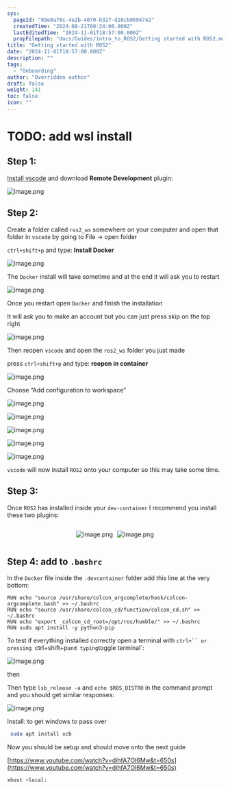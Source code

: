 ```yaml
---
sys:
  pageId: "89e0a78c-4e2b-4070-b327-d28cb0694742"
  createdTime: "2024-08-21T00:24:00.000Z"
  lastEditedTime: "2024-11-01T18:57:00.000Z"
  propFilepath: "docs/Guides/intro_to_ROS2/Getting started with ROS2.md"
title: "Getting started with ROS2"
date: "2024-11-01T18:57:00.000Z"
description: ""
tags:
  - "Onboarding"
author: "Overridden author"
draft: false
weight: 141
toc: false
icon: ""
---
```


# TODO: add wsl install

## Step 1:

[Install vscode](https://code.visualstudio.com/download) and download **Remote Development** plugin:

![image.png](https://prod-files-secure.s3.us-west-2.amazonaws.com/d518164a-d88e-44d1-a4ee-3adb3bd8bce0/efb52993-1881-4a40-b95e-6f020334f022/image.png?X-Amz-Algorithm=AWS4-HMAC-SHA256&X-Amz-Content-Sha256=UNSIGNED-PAYLOAD&X-Amz-Credential=ASIAZI2LB4665KAAG2BL%2F20250409%2Fus-west-2%2Fs3%2Faws4_request&X-Amz-Date=20250409T170756Z&X-Amz-Expires=3600&X-Amz-Security-Token=IQoJb3JpZ2luX2VjEBkaCXVzLXdlc3QtMiJGMEQCIDe79fACSPSxM6gIFbbZS3F5Sa8H%2BFW1l4OL8cYNullVAiAgPAdFL2eqr641o083g2BoThDZfrmLUlIzY%2BNa%2FBevsyqIBAiS%2F%2F%2F%2F%2F%2F%2F%2F%2F%2F8BEAAaDDYzNzQyMzE4MzgwNSIMcPOVlj1g4Eou5oSYKtwDVDIGP%2B0Dg%2BBYjsZ1IibvCBZeoisGVLyLz1hNF%2BsFXMTdCWNWva4S9H0ExfLZyrpR1ObTdSaq%2BST6iFJfi6BvlKCi0BnCqJR4v6GX4xhWIxaD5LC78KgzyCgk2QuFfUxUpmvxSG88zVOYqrEIwOZOnf4b9AeQxdlx2TOShVw3yKtac8J2YM8A1x4mL8WarzbzsXpbAc0axZCd%2BIG5ng%2Fy8uMSD3pD20nfuT2%2F07B3swvA%2FRJyRGtvF%2BZFX4eMVSXDQJRyFSviWmSrMCk4AqWlS7GC%2FWUDp9tHCuDgVZg%2FC3A9a2zEsvLNOT1ezjT3pv6PSI9LOV%2F8jOWX3TYuj3nb8PupDY8Xx6VeB0QDyJZMEioGEzx22LYN3Whp40P%2FixUVsJ3Le%2BJXPDAhT%2FctbTklWonL6CxZYF9dPRPj3t53z0tnv2L7cG0YocsXb4TdKQacaUhzljUM1uteClYK8oLNLCWNcXS%2FkjtLqQUDUEHK4hoWtSYdZFH7EwnquWMAd87MV3Dmy8gsLfwDdBv5IsfJPxQDhJWfTScXrpt5JGzg3blDgfNV%2BC8l0D27olB30oT%2FDiIIvPJwEmXUghhEu7DuUHXGuS9NsG5q27uAlxjJr8TgX5bbzgxpcsZGuX0wmcnavwY6pgG8OQvrVJNq1NYyHZvP4OT7JUNkdwFP4KWLU%2BIcFY9EZ%2FHRx%2F5Ul6SzXkHiYymqBHEfVrFMnX70Pe8pj3VAka%2BLxSQ%2F2%2Bxax3ltT3XIs0GhATcqtqHcZoP7Vlqtvv21RHyEWymg%2FEmmE10IztaXutgrxW4cfNac9WRE70Xpn%2FOWGKLWyjHzwn%2BOOrTw63WjcLMOUtCPYVkmOn9IrXIev3W0io4D13AI&X-Amz-Signature=f9fc724060da04b0c8cf082a49904982d8d604d4ee7fea57f23cdc1f11453462&X-Amz-SignedHeaders=host&x-id=GetObject)

## Step 2:

Create a folder called `ros2_ws` somewhere on your computer and open that folder in `vscode` by going to File → open folder 

`ctrl+shift+p` and type: **Install Docker**

![image.png](https://prod-files-secure.s3.us-west-2.amazonaws.com/d518164a-d88e-44d1-a4ee-3adb3bd8bce0/2269dc0e-1cd5-47ff-bceb-c04ad9b2eab0/image.png?X-Amz-Algorithm=AWS4-HMAC-SHA256&X-Amz-Content-Sha256=UNSIGNED-PAYLOAD&X-Amz-Credential=ASIAZI2LB4665KAAG2BL%2F20250409%2Fus-west-2%2Fs3%2Faws4_request&X-Amz-Date=20250409T170756Z&X-Amz-Expires=3600&X-Amz-Security-Token=IQoJb3JpZ2luX2VjEBkaCXVzLXdlc3QtMiJGMEQCIDe79fACSPSxM6gIFbbZS3F5Sa8H%2BFW1l4OL8cYNullVAiAgPAdFL2eqr641o083g2BoThDZfrmLUlIzY%2BNa%2FBevsyqIBAiS%2F%2F%2F%2F%2F%2F%2F%2F%2F%2F8BEAAaDDYzNzQyMzE4MzgwNSIMcPOVlj1g4Eou5oSYKtwDVDIGP%2B0Dg%2BBYjsZ1IibvCBZeoisGVLyLz1hNF%2BsFXMTdCWNWva4S9H0ExfLZyrpR1ObTdSaq%2BST6iFJfi6BvlKCi0BnCqJR4v6GX4xhWIxaD5LC78KgzyCgk2QuFfUxUpmvxSG88zVOYqrEIwOZOnf4b9AeQxdlx2TOShVw3yKtac8J2YM8A1x4mL8WarzbzsXpbAc0axZCd%2BIG5ng%2Fy8uMSD3pD20nfuT2%2F07B3swvA%2FRJyRGtvF%2BZFX4eMVSXDQJRyFSviWmSrMCk4AqWlS7GC%2FWUDp9tHCuDgVZg%2FC3A9a2zEsvLNOT1ezjT3pv6PSI9LOV%2F8jOWX3TYuj3nb8PupDY8Xx6VeB0QDyJZMEioGEzx22LYN3Whp40P%2FixUVsJ3Le%2BJXPDAhT%2FctbTklWonL6CxZYF9dPRPj3t53z0tnv2L7cG0YocsXb4TdKQacaUhzljUM1uteClYK8oLNLCWNcXS%2FkjtLqQUDUEHK4hoWtSYdZFH7EwnquWMAd87MV3Dmy8gsLfwDdBv5IsfJPxQDhJWfTScXrpt5JGzg3blDgfNV%2BC8l0D27olB30oT%2FDiIIvPJwEmXUghhEu7DuUHXGuS9NsG5q27uAlxjJr8TgX5bbzgxpcsZGuX0wmcnavwY6pgG8OQvrVJNq1NYyHZvP4OT7JUNkdwFP4KWLU%2BIcFY9EZ%2FHRx%2F5Ul6SzXkHiYymqBHEfVrFMnX70Pe8pj3VAka%2BLxSQ%2F2%2Bxax3ltT3XIs0GhATcqtqHcZoP7Vlqtvv21RHyEWymg%2FEmmE10IztaXutgrxW4cfNac9WRE70Xpn%2FOWGKLWyjHzwn%2BOOrTw63WjcLMOUtCPYVkmOn9IrXIev3W0io4D13AI&X-Amz-Signature=2c93a5cc2541efd6acf62b186ebe667d56441de21e5ef7c1382f371ad9f62660&X-Amz-SignedHeaders=host&x-id=GetObject)

The `Docker` install will take sometime and at the end it will ask you to restart

![image.png](https://prod-files-secure.s3.us-west-2.amazonaws.com/d518164a-d88e-44d1-a4ee-3adb3bd8bce0/ed233f78-be33-4b1f-b89c-9c346c0e961e/image.png?X-Amz-Algorithm=AWS4-HMAC-SHA256&X-Amz-Content-Sha256=UNSIGNED-PAYLOAD&X-Amz-Credential=ASIAZI2LB4665KAAG2BL%2F20250409%2Fus-west-2%2Fs3%2Faws4_request&X-Amz-Date=20250409T170756Z&X-Amz-Expires=3600&X-Amz-Security-Token=IQoJb3JpZ2luX2VjEBkaCXVzLXdlc3QtMiJGMEQCIDe79fACSPSxM6gIFbbZS3F5Sa8H%2BFW1l4OL8cYNullVAiAgPAdFL2eqr641o083g2BoThDZfrmLUlIzY%2BNa%2FBevsyqIBAiS%2F%2F%2F%2F%2F%2F%2F%2F%2F%2F8BEAAaDDYzNzQyMzE4MzgwNSIMcPOVlj1g4Eou5oSYKtwDVDIGP%2B0Dg%2BBYjsZ1IibvCBZeoisGVLyLz1hNF%2BsFXMTdCWNWva4S9H0ExfLZyrpR1ObTdSaq%2BST6iFJfi6BvlKCi0BnCqJR4v6GX4xhWIxaD5LC78KgzyCgk2QuFfUxUpmvxSG88zVOYqrEIwOZOnf4b9AeQxdlx2TOShVw3yKtac8J2YM8A1x4mL8WarzbzsXpbAc0axZCd%2BIG5ng%2Fy8uMSD3pD20nfuT2%2F07B3swvA%2FRJyRGtvF%2BZFX4eMVSXDQJRyFSviWmSrMCk4AqWlS7GC%2FWUDp9tHCuDgVZg%2FC3A9a2zEsvLNOT1ezjT3pv6PSI9LOV%2F8jOWX3TYuj3nb8PupDY8Xx6VeB0QDyJZMEioGEzx22LYN3Whp40P%2FixUVsJ3Le%2BJXPDAhT%2FctbTklWonL6CxZYF9dPRPj3t53z0tnv2L7cG0YocsXb4TdKQacaUhzljUM1uteClYK8oLNLCWNcXS%2FkjtLqQUDUEHK4hoWtSYdZFH7EwnquWMAd87MV3Dmy8gsLfwDdBv5IsfJPxQDhJWfTScXrpt5JGzg3blDgfNV%2BC8l0D27olB30oT%2FDiIIvPJwEmXUghhEu7DuUHXGuS9NsG5q27uAlxjJr8TgX5bbzgxpcsZGuX0wmcnavwY6pgG8OQvrVJNq1NYyHZvP4OT7JUNkdwFP4KWLU%2BIcFY9EZ%2FHRx%2F5Ul6SzXkHiYymqBHEfVrFMnX70Pe8pj3VAka%2BLxSQ%2F2%2Bxax3ltT3XIs0GhATcqtqHcZoP7Vlqtvv21RHyEWymg%2FEmmE10IztaXutgrxW4cfNac9WRE70Xpn%2FOWGKLWyjHzwn%2BOOrTw63WjcLMOUtCPYVkmOn9IrXIev3W0io4D13AI&X-Amz-Signature=578245bb24eca2c43aa808aefc1522a94965a786867f090a0b835fd6f2ba82ec&X-Amz-SignedHeaders=host&x-id=GetObject)

Once you restart open `Docker` and finish the installation

It will ask you to make an account but you can just press skip on the top right

![image.png](https://prod-files-secure.s3.us-west-2.amazonaws.com/d518164a-d88e-44d1-a4ee-3adb3bd8bce0/21010ad9-1659-4fd9-9f59-9932a09b2a3d/image.png?X-Amz-Algorithm=AWS4-HMAC-SHA256&X-Amz-Content-Sha256=UNSIGNED-PAYLOAD&X-Amz-Credential=ASIAZI2LB4665KAAG2BL%2F20250409%2Fus-west-2%2Fs3%2Faws4_request&X-Amz-Date=20250409T170756Z&X-Amz-Expires=3600&X-Amz-Security-Token=IQoJb3JpZ2luX2VjEBkaCXVzLXdlc3QtMiJGMEQCIDe79fACSPSxM6gIFbbZS3F5Sa8H%2BFW1l4OL8cYNullVAiAgPAdFL2eqr641o083g2BoThDZfrmLUlIzY%2BNa%2FBevsyqIBAiS%2F%2F%2F%2F%2F%2F%2F%2F%2F%2F8BEAAaDDYzNzQyMzE4MzgwNSIMcPOVlj1g4Eou5oSYKtwDVDIGP%2B0Dg%2BBYjsZ1IibvCBZeoisGVLyLz1hNF%2BsFXMTdCWNWva4S9H0ExfLZyrpR1ObTdSaq%2BST6iFJfi6BvlKCi0BnCqJR4v6GX4xhWIxaD5LC78KgzyCgk2QuFfUxUpmvxSG88zVOYqrEIwOZOnf4b9AeQxdlx2TOShVw3yKtac8J2YM8A1x4mL8WarzbzsXpbAc0axZCd%2BIG5ng%2Fy8uMSD3pD20nfuT2%2F07B3swvA%2FRJyRGtvF%2BZFX4eMVSXDQJRyFSviWmSrMCk4AqWlS7GC%2FWUDp9tHCuDgVZg%2FC3A9a2zEsvLNOT1ezjT3pv6PSI9LOV%2F8jOWX3TYuj3nb8PupDY8Xx6VeB0QDyJZMEioGEzx22LYN3Whp40P%2FixUVsJ3Le%2BJXPDAhT%2FctbTklWonL6CxZYF9dPRPj3t53z0tnv2L7cG0YocsXb4TdKQacaUhzljUM1uteClYK8oLNLCWNcXS%2FkjtLqQUDUEHK4hoWtSYdZFH7EwnquWMAd87MV3Dmy8gsLfwDdBv5IsfJPxQDhJWfTScXrpt5JGzg3blDgfNV%2BC8l0D27olB30oT%2FDiIIvPJwEmXUghhEu7DuUHXGuS9NsG5q27uAlxjJr8TgX5bbzgxpcsZGuX0wmcnavwY6pgG8OQvrVJNq1NYyHZvP4OT7JUNkdwFP4KWLU%2BIcFY9EZ%2FHRx%2F5Ul6SzXkHiYymqBHEfVrFMnX70Pe8pj3VAka%2BLxSQ%2F2%2Bxax3ltT3XIs0GhATcqtqHcZoP7Vlqtvv21RHyEWymg%2FEmmE10IztaXutgrxW4cfNac9WRE70Xpn%2FOWGKLWyjHzwn%2BOOrTw63WjcLMOUtCPYVkmOn9IrXIev3W0io4D13AI&X-Amz-Signature=b23c0e8caa0cb487e5b5a86e5a77d11425651d16825752a2480cbeac2e566c73&X-Amz-SignedHeaders=host&x-id=GetObject)

Then reopen `vscode` and open the `ros2_ws` folder you just made

press `ctrl+shift+p` and type: **reopen in container**

![image.png](https://prod-files-secure.s3.us-west-2.amazonaws.com/d518164a-d88e-44d1-a4ee-3adb3bd8bce0/4e93b8c2-41ad-488c-8095-c74205196118/image.png?X-Amz-Algorithm=AWS4-HMAC-SHA256&X-Amz-Content-Sha256=UNSIGNED-PAYLOAD&X-Amz-Credential=ASIAZI2LB4665KAAG2BL%2F20250409%2Fus-west-2%2Fs3%2Faws4_request&X-Amz-Date=20250409T170756Z&X-Amz-Expires=3600&X-Amz-Security-Token=IQoJb3JpZ2luX2VjEBkaCXVzLXdlc3QtMiJGMEQCIDe79fACSPSxM6gIFbbZS3F5Sa8H%2BFW1l4OL8cYNullVAiAgPAdFL2eqr641o083g2BoThDZfrmLUlIzY%2BNa%2FBevsyqIBAiS%2F%2F%2F%2F%2F%2F%2F%2F%2F%2F8BEAAaDDYzNzQyMzE4MzgwNSIMcPOVlj1g4Eou5oSYKtwDVDIGP%2B0Dg%2BBYjsZ1IibvCBZeoisGVLyLz1hNF%2BsFXMTdCWNWva4S9H0ExfLZyrpR1ObTdSaq%2BST6iFJfi6BvlKCi0BnCqJR4v6GX4xhWIxaD5LC78KgzyCgk2QuFfUxUpmvxSG88zVOYqrEIwOZOnf4b9AeQxdlx2TOShVw3yKtac8J2YM8A1x4mL8WarzbzsXpbAc0axZCd%2BIG5ng%2Fy8uMSD3pD20nfuT2%2F07B3swvA%2FRJyRGtvF%2BZFX4eMVSXDQJRyFSviWmSrMCk4AqWlS7GC%2FWUDp9tHCuDgVZg%2FC3A9a2zEsvLNOT1ezjT3pv6PSI9LOV%2F8jOWX3TYuj3nb8PupDY8Xx6VeB0QDyJZMEioGEzx22LYN3Whp40P%2FixUVsJ3Le%2BJXPDAhT%2FctbTklWonL6CxZYF9dPRPj3t53z0tnv2L7cG0YocsXb4TdKQacaUhzljUM1uteClYK8oLNLCWNcXS%2FkjtLqQUDUEHK4hoWtSYdZFH7EwnquWMAd87MV3Dmy8gsLfwDdBv5IsfJPxQDhJWfTScXrpt5JGzg3blDgfNV%2BC8l0D27olB30oT%2FDiIIvPJwEmXUghhEu7DuUHXGuS9NsG5q27uAlxjJr8TgX5bbzgxpcsZGuX0wmcnavwY6pgG8OQvrVJNq1NYyHZvP4OT7JUNkdwFP4KWLU%2BIcFY9EZ%2FHRx%2F5Ul6SzXkHiYymqBHEfVrFMnX70Pe8pj3VAka%2BLxSQ%2F2%2Bxax3ltT3XIs0GhATcqtqHcZoP7Vlqtvv21RHyEWymg%2FEmmE10IztaXutgrxW4cfNac9WRE70Xpn%2FOWGKLWyjHzwn%2BOOrTw63WjcLMOUtCPYVkmOn9IrXIev3W0io4D13AI&X-Amz-Signature=99b6cdbc83324b7d17265ca3deff98f711f05b68c945ad6eb929e67f4ede636c&X-Amz-SignedHeaders=host&x-id=GetObject)

Choose “Add configuration to workspace”

![image.png](https://prod-files-secure.s3.us-west-2.amazonaws.com/d518164a-d88e-44d1-a4ee-3adb3bd8bce0/9560b282-5060-4989-ba37-97e7b2c22476/image.png?X-Amz-Algorithm=AWS4-HMAC-SHA256&X-Amz-Content-Sha256=UNSIGNED-PAYLOAD&X-Amz-Credential=ASIAZI2LB4665KAAG2BL%2F20250409%2Fus-west-2%2Fs3%2Faws4_request&X-Amz-Date=20250409T170756Z&X-Amz-Expires=3600&X-Amz-Security-Token=IQoJb3JpZ2luX2VjEBkaCXVzLXdlc3QtMiJGMEQCIDe79fACSPSxM6gIFbbZS3F5Sa8H%2BFW1l4OL8cYNullVAiAgPAdFL2eqr641o083g2BoThDZfrmLUlIzY%2BNa%2FBevsyqIBAiS%2F%2F%2F%2F%2F%2F%2F%2F%2F%2F8BEAAaDDYzNzQyMzE4MzgwNSIMcPOVlj1g4Eou5oSYKtwDVDIGP%2B0Dg%2BBYjsZ1IibvCBZeoisGVLyLz1hNF%2BsFXMTdCWNWva4S9H0ExfLZyrpR1ObTdSaq%2BST6iFJfi6BvlKCi0BnCqJR4v6GX4xhWIxaD5LC78KgzyCgk2QuFfUxUpmvxSG88zVOYqrEIwOZOnf4b9AeQxdlx2TOShVw3yKtac8J2YM8A1x4mL8WarzbzsXpbAc0axZCd%2BIG5ng%2Fy8uMSD3pD20nfuT2%2F07B3swvA%2FRJyRGtvF%2BZFX4eMVSXDQJRyFSviWmSrMCk4AqWlS7GC%2FWUDp9tHCuDgVZg%2FC3A9a2zEsvLNOT1ezjT3pv6PSI9LOV%2F8jOWX3TYuj3nb8PupDY8Xx6VeB0QDyJZMEioGEzx22LYN3Whp40P%2FixUVsJ3Le%2BJXPDAhT%2FctbTklWonL6CxZYF9dPRPj3t53z0tnv2L7cG0YocsXb4TdKQacaUhzljUM1uteClYK8oLNLCWNcXS%2FkjtLqQUDUEHK4hoWtSYdZFH7EwnquWMAd87MV3Dmy8gsLfwDdBv5IsfJPxQDhJWfTScXrpt5JGzg3blDgfNV%2BC8l0D27olB30oT%2FDiIIvPJwEmXUghhEu7DuUHXGuS9NsG5q27uAlxjJr8TgX5bbzgxpcsZGuX0wmcnavwY6pgG8OQvrVJNq1NYyHZvP4OT7JUNkdwFP4KWLU%2BIcFY9EZ%2FHRx%2F5Ul6SzXkHiYymqBHEfVrFMnX70Pe8pj3VAka%2BLxSQ%2F2%2Bxax3ltT3XIs0GhATcqtqHcZoP7Vlqtvv21RHyEWymg%2FEmmE10IztaXutgrxW4cfNac9WRE70Xpn%2FOWGKLWyjHzwn%2BOOrTw63WjcLMOUtCPYVkmOn9IrXIev3W0io4D13AI&X-Amz-Signature=a21c9de7e97ca37875e55d435eb2ea3a37bd1bf0ccac35e47164fcac469adfa8&X-Amz-SignedHeaders=host&x-id=GetObject)

![image.png](https://prod-files-secure.s3.us-west-2.amazonaws.com/d518164a-d88e-44d1-a4ee-3adb3bd8bce0/2ee63f81-886b-48e8-a553-dc6e5eac99e4/image.png?X-Amz-Algorithm=AWS4-HMAC-SHA256&X-Amz-Content-Sha256=UNSIGNED-PAYLOAD&X-Amz-Credential=ASIAZI2LB4665KAAG2BL%2F20250409%2Fus-west-2%2Fs3%2Faws4_request&X-Amz-Date=20250409T170756Z&X-Amz-Expires=3600&X-Amz-Security-Token=IQoJb3JpZ2luX2VjEBkaCXVzLXdlc3QtMiJGMEQCIDe79fACSPSxM6gIFbbZS3F5Sa8H%2BFW1l4OL8cYNullVAiAgPAdFL2eqr641o083g2BoThDZfrmLUlIzY%2BNa%2FBevsyqIBAiS%2F%2F%2F%2F%2F%2F%2F%2F%2F%2F8BEAAaDDYzNzQyMzE4MzgwNSIMcPOVlj1g4Eou5oSYKtwDVDIGP%2B0Dg%2BBYjsZ1IibvCBZeoisGVLyLz1hNF%2BsFXMTdCWNWva4S9H0ExfLZyrpR1ObTdSaq%2BST6iFJfi6BvlKCi0BnCqJR4v6GX4xhWIxaD5LC78KgzyCgk2QuFfUxUpmvxSG88zVOYqrEIwOZOnf4b9AeQxdlx2TOShVw3yKtac8J2YM8A1x4mL8WarzbzsXpbAc0axZCd%2BIG5ng%2Fy8uMSD3pD20nfuT2%2F07B3swvA%2FRJyRGtvF%2BZFX4eMVSXDQJRyFSviWmSrMCk4AqWlS7GC%2FWUDp9tHCuDgVZg%2FC3A9a2zEsvLNOT1ezjT3pv6PSI9LOV%2F8jOWX3TYuj3nb8PupDY8Xx6VeB0QDyJZMEioGEzx22LYN3Whp40P%2FixUVsJ3Le%2BJXPDAhT%2FctbTklWonL6CxZYF9dPRPj3t53z0tnv2L7cG0YocsXb4TdKQacaUhzljUM1uteClYK8oLNLCWNcXS%2FkjtLqQUDUEHK4hoWtSYdZFH7EwnquWMAd87MV3Dmy8gsLfwDdBv5IsfJPxQDhJWfTScXrpt5JGzg3blDgfNV%2BC8l0D27olB30oT%2FDiIIvPJwEmXUghhEu7DuUHXGuS9NsG5q27uAlxjJr8TgX5bbzgxpcsZGuX0wmcnavwY6pgG8OQvrVJNq1NYyHZvP4OT7JUNkdwFP4KWLU%2BIcFY9EZ%2FHRx%2F5Ul6SzXkHiYymqBHEfVrFMnX70Pe8pj3VAka%2BLxSQ%2F2%2Bxax3ltT3XIs0GhATcqtqHcZoP7Vlqtvv21RHyEWymg%2FEmmE10IztaXutgrxW4cfNac9WRE70Xpn%2FOWGKLWyjHzwn%2BOOrTw63WjcLMOUtCPYVkmOn9IrXIev3W0io4D13AI&X-Amz-Signature=00932b140fd63839080e087220b06d7f6fc8c15f4980348f72c99a3323793f23&X-Amz-SignedHeaders=host&x-id=GetObject)

![image.png](https://prod-files-secure.s3.us-west-2.amazonaws.com/d518164a-d88e-44d1-a4ee-3adb3bd8bce0/ae1580b2-b048-407e-aed9-b584224a7a04/image.png?X-Amz-Algorithm=AWS4-HMAC-SHA256&X-Amz-Content-Sha256=UNSIGNED-PAYLOAD&X-Amz-Credential=ASIAZI2LB4665KAAG2BL%2F20250409%2Fus-west-2%2Fs3%2Faws4_request&X-Amz-Date=20250409T170756Z&X-Amz-Expires=3600&X-Amz-Security-Token=IQoJb3JpZ2luX2VjEBkaCXVzLXdlc3QtMiJGMEQCIDe79fACSPSxM6gIFbbZS3F5Sa8H%2BFW1l4OL8cYNullVAiAgPAdFL2eqr641o083g2BoThDZfrmLUlIzY%2BNa%2FBevsyqIBAiS%2F%2F%2F%2F%2F%2F%2F%2F%2F%2F8BEAAaDDYzNzQyMzE4MzgwNSIMcPOVlj1g4Eou5oSYKtwDVDIGP%2B0Dg%2BBYjsZ1IibvCBZeoisGVLyLz1hNF%2BsFXMTdCWNWva4S9H0ExfLZyrpR1ObTdSaq%2BST6iFJfi6BvlKCi0BnCqJR4v6GX4xhWIxaD5LC78KgzyCgk2QuFfUxUpmvxSG88zVOYqrEIwOZOnf4b9AeQxdlx2TOShVw3yKtac8J2YM8A1x4mL8WarzbzsXpbAc0axZCd%2BIG5ng%2Fy8uMSD3pD20nfuT2%2F07B3swvA%2FRJyRGtvF%2BZFX4eMVSXDQJRyFSviWmSrMCk4AqWlS7GC%2FWUDp9tHCuDgVZg%2FC3A9a2zEsvLNOT1ezjT3pv6PSI9LOV%2F8jOWX3TYuj3nb8PupDY8Xx6VeB0QDyJZMEioGEzx22LYN3Whp40P%2FixUVsJ3Le%2BJXPDAhT%2FctbTklWonL6CxZYF9dPRPj3t53z0tnv2L7cG0YocsXb4TdKQacaUhzljUM1uteClYK8oLNLCWNcXS%2FkjtLqQUDUEHK4hoWtSYdZFH7EwnquWMAd87MV3Dmy8gsLfwDdBv5IsfJPxQDhJWfTScXrpt5JGzg3blDgfNV%2BC8l0D27olB30oT%2FDiIIvPJwEmXUghhEu7DuUHXGuS9NsG5q27uAlxjJr8TgX5bbzgxpcsZGuX0wmcnavwY6pgG8OQvrVJNq1NYyHZvP4OT7JUNkdwFP4KWLU%2BIcFY9EZ%2FHRx%2F5Ul6SzXkHiYymqBHEfVrFMnX70Pe8pj3VAka%2BLxSQ%2F2%2Bxax3ltT3XIs0GhATcqtqHcZoP7Vlqtvv21RHyEWymg%2FEmmE10IztaXutgrxW4cfNac9WRE70Xpn%2FOWGKLWyjHzwn%2BOOrTw63WjcLMOUtCPYVkmOn9IrXIev3W0io4D13AI&X-Amz-Signature=26173fb64aa2a0be0fc1d328d87e151b59b05c31afdbdcbb3ae722de13608260&X-Amz-SignedHeaders=host&x-id=GetObject)

![image.png](https://prod-files-secure.s3.us-west-2.amazonaws.com/d518164a-d88e-44d1-a4ee-3adb3bd8bce0/53255b28-f75e-430f-b9e3-c0ac8577e42b/image.png?X-Amz-Algorithm=AWS4-HMAC-SHA256&X-Amz-Content-Sha256=UNSIGNED-PAYLOAD&X-Amz-Credential=ASIAZI2LB4665KAAG2BL%2F20250409%2Fus-west-2%2Fs3%2Faws4_request&X-Amz-Date=20250409T170756Z&X-Amz-Expires=3600&X-Amz-Security-Token=IQoJb3JpZ2luX2VjEBkaCXVzLXdlc3QtMiJGMEQCIDe79fACSPSxM6gIFbbZS3F5Sa8H%2BFW1l4OL8cYNullVAiAgPAdFL2eqr641o083g2BoThDZfrmLUlIzY%2BNa%2FBevsyqIBAiS%2F%2F%2F%2F%2F%2F%2F%2F%2F%2F8BEAAaDDYzNzQyMzE4MzgwNSIMcPOVlj1g4Eou5oSYKtwDVDIGP%2B0Dg%2BBYjsZ1IibvCBZeoisGVLyLz1hNF%2BsFXMTdCWNWva4S9H0ExfLZyrpR1ObTdSaq%2BST6iFJfi6BvlKCi0BnCqJR4v6GX4xhWIxaD5LC78KgzyCgk2QuFfUxUpmvxSG88zVOYqrEIwOZOnf4b9AeQxdlx2TOShVw3yKtac8J2YM8A1x4mL8WarzbzsXpbAc0axZCd%2BIG5ng%2Fy8uMSD3pD20nfuT2%2F07B3swvA%2FRJyRGtvF%2BZFX4eMVSXDQJRyFSviWmSrMCk4AqWlS7GC%2FWUDp9tHCuDgVZg%2FC3A9a2zEsvLNOT1ezjT3pv6PSI9LOV%2F8jOWX3TYuj3nb8PupDY8Xx6VeB0QDyJZMEioGEzx22LYN3Whp40P%2FixUVsJ3Le%2BJXPDAhT%2FctbTklWonL6CxZYF9dPRPj3t53z0tnv2L7cG0YocsXb4TdKQacaUhzljUM1uteClYK8oLNLCWNcXS%2FkjtLqQUDUEHK4hoWtSYdZFH7EwnquWMAd87MV3Dmy8gsLfwDdBv5IsfJPxQDhJWfTScXrpt5JGzg3blDgfNV%2BC8l0D27olB30oT%2FDiIIvPJwEmXUghhEu7DuUHXGuS9NsG5q27uAlxjJr8TgX5bbzgxpcsZGuX0wmcnavwY6pgG8OQvrVJNq1NYyHZvP4OT7JUNkdwFP4KWLU%2BIcFY9EZ%2FHRx%2F5Ul6SzXkHiYymqBHEfVrFMnX70Pe8pj3VAka%2BLxSQ%2F2%2Bxax3ltT3XIs0GhATcqtqHcZoP7Vlqtvv21RHyEWymg%2FEmmE10IztaXutgrxW4cfNac9WRE70Xpn%2FOWGKLWyjHzwn%2BOOrTw63WjcLMOUtCPYVkmOn9IrXIev3W0io4D13AI&X-Amz-Signature=2a643e10227dde8d09e86b4b787be11f60c33955c17d99fadf293a24ea04d530&X-Amz-SignedHeaders=host&x-id=GetObject)

![image.png](https://prod-files-secure.s3.us-west-2.amazonaws.com/d518164a-d88e-44d1-a4ee-3adb3bd8bce0/7c562767-5af9-4ffb-97d1-327bcdf4ee00/image.png?X-Amz-Algorithm=AWS4-HMAC-SHA256&X-Amz-Content-Sha256=UNSIGNED-PAYLOAD&X-Amz-Credential=ASIAZI2LB4665KAAG2BL%2F20250409%2Fus-west-2%2Fs3%2Faws4_request&X-Amz-Date=20250409T170756Z&X-Amz-Expires=3600&X-Amz-Security-Token=IQoJb3JpZ2luX2VjEBkaCXVzLXdlc3QtMiJGMEQCIDe79fACSPSxM6gIFbbZS3F5Sa8H%2BFW1l4OL8cYNullVAiAgPAdFL2eqr641o083g2BoThDZfrmLUlIzY%2BNa%2FBevsyqIBAiS%2F%2F%2F%2F%2F%2F%2F%2F%2F%2F8BEAAaDDYzNzQyMzE4MzgwNSIMcPOVlj1g4Eou5oSYKtwDVDIGP%2B0Dg%2BBYjsZ1IibvCBZeoisGVLyLz1hNF%2BsFXMTdCWNWva4S9H0ExfLZyrpR1ObTdSaq%2BST6iFJfi6BvlKCi0BnCqJR4v6GX4xhWIxaD5LC78KgzyCgk2QuFfUxUpmvxSG88zVOYqrEIwOZOnf4b9AeQxdlx2TOShVw3yKtac8J2YM8A1x4mL8WarzbzsXpbAc0axZCd%2BIG5ng%2Fy8uMSD3pD20nfuT2%2F07B3swvA%2FRJyRGtvF%2BZFX4eMVSXDQJRyFSviWmSrMCk4AqWlS7GC%2FWUDp9tHCuDgVZg%2FC3A9a2zEsvLNOT1ezjT3pv6PSI9LOV%2F8jOWX3TYuj3nb8PupDY8Xx6VeB0QDyJZMEioGEzx22LYN3Whp40P%2FixUVsJ3Le%2BJXPDAhT%2FctbTklWonL6CxZYF9dPRPj3t53z0tnv2L7cG0YocsXb4TdKQacaUhzljUM1uteClYK8oLNLCWNcXS%2FkjtLqQUDUEHK4hoWtSYdZFH7EwnquWMAd87MV3Dmy8gsLfwDdBv5IsfJPxQDhJWfTScXrpt5JGzg3blDgfNV%2BC8l0D27olB30oT%2FDiIIvPJwEmXUghhEu7DuUHXGuS9NsG5q27uAlxjJr8TgX5bbzgxpcsZGuX0wmcnavwY6pgG8OQvrVJNq1NYyHZvP4OT7JUNkdwFP4KWLU%2BIcFY9EZ%2FHRx%2F5Ul6SzXkHiYymqBHEfVrFMnX70Pe8pj3VAka%2BLxSQ%2F2%2Bxax3ltT3XIs0GhATcqtqHcZoP7Vlqtvv21RHyEWymg%2FEmmE10IztaXutgrxW4cfNac9WRE70Xpn%2FOWGKLWyjHzwn%2BOOrTw63WjcLMOUtCPYVkmOn9IrXIev3W0io4D13AI&X-Amz-Signature=7409d3313f7504ccff021f36976beb214e88877a174c7512d224e472653d155d&X-Amz-SignedHeaders=host&x-id=GetObject)

`vscode` will now install `ROS2` onto your computer so this may take some time.

## Step 3:

Once `ROS2` has installed inside your `dev-container` I recommend you install these two plugins:

<div style="display: flex;flex-direction: row; column-gap:10px; max-width: 630px;justify-content: center;">
<div>

![image.png](https://prod-files-secure.s3.us-west-2.amazonaws.com/d518164a-d88e-44d1-a4ee-3adb3bd8bce0/3fc3d550-5a54-4ba1-ba6b-faa01cdb7369/image.png?X-Amz-Algorithm=AWS4-HMAC-SHA256&X-Amz-Content-Sha256=UNSIGNED-PAYLOAD&X-Amz-Credential=ASIAZI2LB4666JULAYHW%2F20250409%2Fus-west-2%2Fs3%2Faws4_request&X-Amz-Date=20250409T170758Z&X-Amz-Expires=3600&X-Amz-Security-Token=IQoJb3JpZ2luX2VjEBkaCXVzLXdlc3QtMiJHMEUCIEvQ2LUIxjrl5rdd9Vkfhk%2By4uDaBhLRMeuzHt6uZcNdAiEAvJb2uFkBoGQCOic4ko%2Fk3KIbJoLrYliG2X6phZdl%2BBoqiAQIkv%2F%2F%2F%2F%2F%2F%2F%2F%2F%2FARAAGgw2Mzc0MjMxODM4MDUiDEVjLk5CuEk6VOSwMyrcA9omvjeSl0vxd%2BPjfmcOll0A6UcFOzAIbT%2FwGE52p5ncAsCLP1CDv6ftz3Vs2LJh3fHPGovRKp%2BYn1XcVv%2FrSkBBlJGJpI6wdKke2b02HHuLsa8t6jbmKcqzLa8ZkupwC1sDtomrISmrxKJu%2B8FPi03aG5ij3KKP40DKZxZOh%2FFxgTMNUqLgNWfYMGzWl4kBB%2BQmuEPt%2BCGi1%2F9wkD7AKV0YYV5xFsFekVziyTLAvhabidOCrISLMYikmTeXX6oPulZojXjlNI76cgQgIOq%2B6g2Jxr1t3wlUdqOXAiQowWyqURyaIy6asdDgXt1bzNY6hC6VsfTcTbqTGnls%2BBKyU%2B%2Fgdy1HPoEQs7ijonJiGZxqrQtF%2F9KnPmO5aQTcABVjZIGOVw32Vrakf4bkCvfdf6nttEPS0VdC1xxyOmjjBSgik%2BOCbQOZvIMmf86VordXT4w840UV1%2FCJejXkrdjkuSdJsF42f2XkvW1RJRzdMtsPzWqU3C0NALRFQcPtVDw1WF%2BopXVsnDR%2Fjupp2CwiGl%2FQ6%2BYOEyB8krkxtZNBQSrNDDjkFnBFh8blCGat4HS5929fo6VP%2FCVjbX0SYXcyheGK9A4O%2Fh76zcXkYuh3kUzALtKrvriPvL2t779dMKPJ2r8GOqUBqxbl%2Fs6Qs9F9Z5rZbex0JJ%2FLpgIbvAQ4USKswDJagDfeKvTNNuxXkoVDW9zb2t7SamGbirwLCLUJyiP6HczI30Hu3iJzamsx1TYGyFjW%2B7lvSHY6SLl7DWVcDDoQRPU6QFH6I3woeQEaxuVe6ExkFKGfKZPDS3CHjC7u5qFQsi2PjJ6H7KwVQUzzTvehKi0CnFnqP5QxapWYSeMJOXVL8KG7Tb2a&X-Amz-Signature=4498484bc8083bb6e18b7d6b8feb312abf9a6aa9dcfa069b2a89ca58286b28e5&X-Amz-SignedHeaders=host&x-id=GetObject)

</div>
<div>

![image.png](https://prod-files-secure.s3.us-west-2.amazonaws.com/d518164a-d88e-44d1-a4ee-3adb3bd8bce0/d994cc66-13c2-4093-a5a3-f84cf4601a82/image.png?X-Amz-Algorithm=AWS4-HMAC-SHA256&X-Amz-Content-Sha256=UNSIGNED-PAYLOAD&X-Amz-Credential=ASIAZI2LB466VSK7TRIS%2F20250409%2Fus-west-2%2Fs3%2Faws4_request&X-Amz-Date=20250409T170758Z&X-Amz-Expires=3600&X-Amz-Security-Token=IQoJb3JpZ2luX2VjEBkaCXVzLXdlc3QtMiJGMEQCIB3f4qKWvwcS0RtLGeYmJ1cVgWvs4ku2RtnyluHv9Vc7AiBAYOYq855UHbS9Td92I5P9ZbLYrd0cpJ1ZLWVFI016KiqIBAiS%2F%2F%2F%2F%2F%2F%2F%2F%2F%2F8BEAAaDDYzNzQyMzE4MzgwNSIML0bRDV1rlL9nwLu3KtwDdyqtD0jwouVoOsydGtKroPmQy8j6fpAb5w3jDPQZhcC3jt0yBngIUOBEZsbMX7hLeSQ7AlKWWi%2BV%2FFpJdDz6tTIxKF4ZZ0aLRz33i62z1s9TDOzDtbogbNET%2FoSauJiDn7NirwYMFBmR9O%2FY2q97r0PiE7iB0RqmsYoClfYoay6Se2%2BV%2FkgVfrEk6gvtxxTFGIwdI11Z6gvkfimU3gcWHrYpQcqKL99yLJcRIkJj7sJyQACS0bwec97Peeusw70vcyy%2BVXPSuA5Lyqyo9%2FHzPyVaSR76D%2BCrhVDwS4ASEZAMgySu7fFUq3C535rK3cQZvF3DCiEz1sgmigvNZU9b1hg8TBPbyorObqOMncI%2FZPvFWxjWEfzvVv6yXPpGpPvi5%2BTKQ3STRJTWHHfyAQlaovX7bXbCxreGttI91rdQJSz7sZO8lQZHzWWBerYYd%2FGodmNUiUupfSKyw0j11sT1f9s0pkVvnzCqVOCtdrtlvbFl0vC8gHiMITFTOJN1XzdmX%2F4HtiKh%2BJqjsYn4axoD8cj4vrUaFplrEv7wljMEK%2Bwg5G0v%2B1jNsO4Z8r%2FCf7eRC88dTZC8aChI2OicjyYklxKREXcUMImw4%2FjpGXC5SIN86VX4ckijTQkzKokw7cjavwY6pgGm1UqBgwwFtkKvzrhEjWmAdL7bE8kTQM5Z4Mw2%2B7AGs2USOalYmC8ZNKeZ5leXW5JI1MwwN6XgmRDhduqMSTHXuxO895O1T8%2FuWeLpOUyYQAZVEJccBXFTJmFklN%2BIufB2Y4IiN1d3e5oZHnYniMUREBr%2FjY6w8v5CY2I7bz969iTBn3dunh3lDgDlCnvb50Sr8AC4T6zLJA6bF66T5KARslfiptZc&X-Amz-Signature=4c507f627e3b3fde1fe9940300afe55af38ec1b6b87c053267612cd9eec5a100&X-Amz-SignedHeaders=host&x-id=GetObject)

</div>
</div>

## Step 4: add to `.bashrc`

In the `Docker` file inside the `.devcontainer` folder add this line at the very bottom: 

```docker
RUN echo "source /usr/share/colcon_argcomplete/hook/colcon-argcomplete.bash" >> ~/.bashrc
RUN echo "source /usr/share/colcon_cd/function/colcon_cd.sh" >> ~/.bashrc
RUN echo "export _colcon_cd_root=/opt/ros/humble/" >> ~/.bashrc
RUN sudo apt install -y python3-pip 
```

To test if everything installed correctly open a terminal with `ctrl+`` or pressing `ctrl+shift+p` and typing `toggle terminal`:

![image.png](https://prod-files-secure.s3.us-west-2.amazonaws.com/d518164a-d88e-44d1-a4ee-3adb3bd8bce0/6a4943d8-b04e-4c02-9a58-775f3384d1a5/image.png?X-Amz-Algorithm=AWS4-HMAC-SHA256&X-Amz-Content-Sha256=UNSIGNED-PAYLOAD&X-Amz-Credential=ASIAZI2LB4665KAAG2BL%2F20250409%2Fus-west-2%2Fs3%2Faws4_request&X-Amz-Date=20250409T170756Z&X-Amz-Expires=3600&X-Amz-Security-Token=IQoJb3JpZ2luX2VjEBkaCXVzLXdlc3QtMiJGMEQCIDe79fACSPSxM6gIFbbZS3F5Sa8H%2BFW1l4OL8cYNullVAiAgPAdFL2eqr641o083g2BoThDZfrmLUlIzY%2BNa%2FBevsyqIBAiS%2F%2F%2F%2F%2F%2F%2F%2F%2F%2F8BEAAaDDYzNzQyMzE4MzgwNSIMcPOVlj1g4Eou5oSYKtwDVDIGP%2B0Dg%2BBYjsZ1IibvCBZeoisGVLyLz1hNF%2BsFXMTdCWNWva4S9H0ExfLZyrpR1ObTdSaq%2BST6iFJfi6BvlKCi0BnCqJR4v6GX4xhWIxaD5LC78KgzyCgk2QuFfUxUpmvxSG88zVOYqrEIwOZOnf4b9AeQxdlx2TOShVw3yKtac8J2YM8A1x4mL8WarzbzsXpbAc0axZCd%2BIG5ng%2Fy8uMSD3pD20nfuT2%2F07B3swvA%2FRJyRGtvF%2BZFX4eMVSXDQJRyFSviWmSrMCk4AqWlS7GC%2FWUDp9tHCuDgVZg%2FC3A9a2zEsvLNOT1ezjT3pv6PSI9LOV%2F8jOWX3TYuj3nb8PupDY8Xx6VeB0QDyJZMEioGEzx22LYN3Whp40P%2FixUVsJ3Le%2BJXPDAhT%2FctbTklWonL6CxZYF9dPRPj3t53z0tnv2L7cG0YocsXb4TdKQacaUhzljUM1uteClYK8oLNLCWNcXS%2FkjtLqQUDUEHK4hoWtSYdZFH7EwnquWMAd87MV3Dmy8gsLfwDdBv5IsfJPxQDhJWfTScXrpt5JGzg3blDgfNV%2BC8l0D27olB30oT%2FDiIIvPJwEmXUghhEu7DuUHXGuS9NsG5q27uAlxjJr8TgX5bbzgxpcsZGuX0wmcnavwY6pgG8OQvrVJNq1NYyHZvP4OT7JUNkdwFP4KWLU%2BIcFY9EZ%2FHRx%2F5Ul6SzXkHiYymqBHEfVrFMnX70Pe8pj3VAka%2BLxSQ%2F2%2Bxax3ltT3XIs0GhATcqtqHcZoP7Vlqtvv21RHyEWymg%2FEmmE10IztaXutgrxW4cfNac9WRE70Xpn%2FOWGKLWyjHzwn%2BOOrTw63WjcLMOUtCPYVkmOn9IrXIev3W0io4D13AI&X-Amz-Signature=8a4db8b5b80e583f8b138377a62dbad6b37a2395680f7198e140971e40d71357&X-Amz-SignedHeaders=host&x-id=GetObject)

then 

Then type `lsb_release -a` and `echo $ROS_DISTRO` in the command prompt and you should get similar responses:

![image.png](https://prod-files-secure.s3.us-west-2.amazonaws.com/d518164a-d88e-44d1-a4ee-3adb3bd8bce0/3e635dec-a805-4e85-8b9e-d000e5b71a4e/image.png?X-Amz-Algorithm=AWS4-HMAC-SHA256&X-Amz-Content-Sha256=UNSIGNED-PAYLOAD&X-Amz-Credential=ASIAZI2LB4665KAAG2BL%2F20250409%2Fus-west-2%2Fs3%2Faws4_request&X-Amz-Date=20250409T170756Z&X-Amz-Expires=3600&X-Amz-Security-Token=IQoJb3JpZ2luX2VjEBkaCXVzLXdlc3QtMiJGMEQCIDe79fACSPSxM6gIFbbZS3F5Sa8H%2BFW1l4OL8cYNullVAiAgPAdFL2eqr641o083g2BoThDZfrmLUlIzY%2BNa%2FBevsyqIBAiS%2F%2F%2F%2F%2F%2F%2F%2F%2F%2F8BEAAaDDYzNzQyMzE4MzgwNSIMcPOVlj1g4Eou5oSYKtwDVDIGP%2B0Dg%2BBYjsZ1IibvCBZeoisGVLyLz1hNF%2BsFXMTdCWNWva4S9H0ExfLZyrpR1ObTdSaq%2BST6iFJfi6BvlKCi0BnCqJR4v6GX4xhWIxaD5LC78KgzyCgk2QuFfUxUpmvxSG88zVOYqrEIwOZOnf4b9AeQxdlx2TOShVw3yKtac8J2YM8A1x4mL8WarzbzsXpbAc0axZCd%2BIG5ng%2Fy8uMSD3pD20nfuT2%2F07B3swvA%2FRJyRGtvF%2BZFX4eMVSXDQJRyFSviWmSrMCk4AqWlS7GC%2FWUDp9tHCuDgVZg%2FC3A9a2zEsvLNOT1ezjT3pv6PSI9LOV%2F8jOWX3TYuj3nb8PupDY8Xx6VeB0QDyJZMEioGEzx22LYN3Whp40P%2FixUVsJ3Le%2BJXPDAhT%2FctbTklWonL6CxZYF9dPRPj3t53z0tnv2L7cG0YocsXb4TdKQacaUhzljUM1uteClYK8oLNLCWNcXS%2FkjtLqQUDUEHK4hoWtSYdZFH7EwnquWMAd87MV3Dmy8gsLfwDdBv5IsfJPxQDhJWfTScXrpt5JGzg3blDgfNV%2BC8l0D27olB30oT%2FDiIIvPJwEmXUghhEu7DuUHXGuS9NsG5q27uAlxjJr8TgX5bbzgxpcsZGuX0wmcnavwY6pgG8OQvrVJNq1NYyHZvP4OT7JUNkdwFP4KWLU%2BIcFY9EZ%2FHRx%2F5Ul6SzXkHiYymqBHEfVrFMnX70Pe8pj3VAka%2BLxSQ%2F2%2Bxax3ltT3XIs0GhATcqtqHcZoP7Vlqtvv21RHyEWymg%2FEmmE10IztaXutgrxW4cfNac9WRE70Xpn%2FOWGKLWyjHzwn%2BOOrTw63WjcLMOUtCPYVkmOn9IrXIev3W0io4D13AI&X-Amz-Signature=77496a7ef2875311caaabad29ba38422e94ac3db352d74360b7eff6429100d47&X-Amz-SignedHeaders=host&x-id=GetObject)

Install:  to get windows to pass over

```bash
 sudo apt install xcb
```

Now you should be setup and should move onto the next guide 

[https://www.youtube.com/watch?v=dihfA7Ol6Mw&t=650s](https://www.youtube.com/watch?v=dihfA7Ol6Mw&t=650s)

```python
xhost +local:
```
